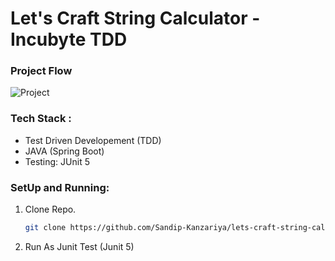 # Let's Craft String Calculator - Incubyte TDD 

### Project Flow 

![Project](https://github.com/user-attachments/assets/a04a803d-5a95-4cad-bc28-2d1665be27dd)

### Tech Stack : 
- Test Driven Developement (TDD)
- JAVA (Spring Boot)
- Testing: JUnit 5

### SetUp and Running: 
1. Clone Repo.
    ```bash
    git clone https://github.com/Sandip-Kanzariya/lets-craft-string-calculator.git 
    ```

2. Run As Junit Test (Junit 5) 

